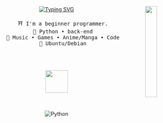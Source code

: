 <div align="center">
<img src=https://i.pinimg.com/564x/2a/f4/de/2af4de0464555ed9b79aa0c2f7a26dbf.jpg width="25%" align="right" />
<a href="https://git.io/typing-svg"><img src="https://readme-typing-svg.herokuapp.com?font=Fira+Code&duration=4000&pause=400&color=F7F7F7&center=true&multiline=true&random=false&width=450&height=70&lines=Hello!+My+name+is+Mitsu!;my+about+me+is+below%3A" alt="Typing SVG" /></a>
<pre>
    ⛩️ I'm a beginner programmer.
    🪷 Python • back-end
    🍥 Music • Games • Anime/Manga • Code
    🌙 Ubuntu/Debian
    
</pre>
<br><br>
<img src="https://raw.githubusercontent.com/innng/innng/master/assets/kyubey.gif" height="60" />
<br><br><br>

![Python](https://img.shields.io/badge/python-3670A0?style=for-the-badge&logo=python&logoColor=ffdd54)

</div>
